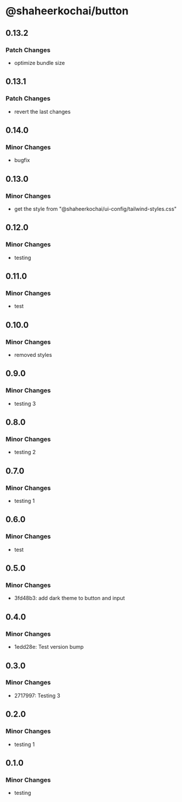 # @shaheerkochai/button

## 0.13.2

### Patch Changes

- optimize bundle size

## 0.13.1

### Patch Changes

- revert the last changes

## 0.14.0

### Minor Changes

- bugfix

## 0.13.0

### Minor Changes

- get the style from "@shaheerkochai/ui-config/tailwind-styles.css"

## 0.12.0

### Minor Changes

- testing

## 0.11.0

### Minor Changes

- test

## 0.10.0

### Minor Changes

- removed styles

## 0.9.0

### Minor Changes

- testing 3

## 0.8.0

### Minor Changes

- testing 2

## 0.7.0

### Minor Changes

- testing 1

## 0.6.0

### Minor Changes

- test

## 0.5.0

### Minor Changes

- 3fd48b3: add dark theme to button and input

## 0.4.0

### Minor Changes

- 1edd28e: Test version bump

## 0.3.0

### Minor Changes

- 2717997: Testing 3

## 0.2.0

### Minor Changes

- testing 1

## 0.1.0

### Minor Changes

- testing
